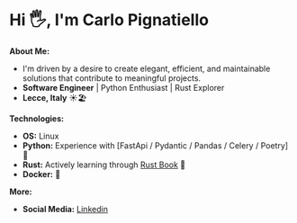 # Hi 🖐️, I'm Carlo Pignatiello 

**About Me:**

* I'm driven by a desire to create elegant, efficient, and maintainable solutions that contribute to meaningful projects.
* **Software Engineer** | Python Enthusiast | Rust Explorer
* **Lecce, Italy** ☀️🏖️
  
**Technologies:**
* **OS:** Linux
* **Python:** Experience with [FastApi / Pydantic / Pandas / Celery / Poetry] 🐍
* **Rust:** Actively learning through [Rust Book](https://doc.rust-lang.org/book/) 🦀
* **Docker:** 🐳

**More:**
* **Social Media:** [Linkedin](https://www.linkedin.com/in/carlo-pignatiello95/)
